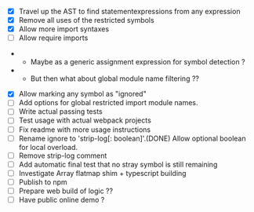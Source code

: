 - [X] Travel up the AST to find statementexpressions from any expression
- [X] Remove all uses of the restricted symbols
- [X] Allow more import syntaxes
- [ ] Allow require imports 
- - Maybe as a generic assignment expression for symbol detection ?
- - But then what about global module name filtering ??
- [X] Allow marking any symbol as "ignored"
- [ ] Add options for global restricted import module names.
- [ ] Write actual passing tests
- [ ] Test usage with actual webpack projects
- [ ] Fix readme with more usage instructions
- [ ] Rename ignore to 'strip-log[: boolean]'.(DONE) Allow optional boolean for local overload.
- [ ] Remove strip-log comment
- [ ] Add automatic final test that no stray symbol is still remaining
- [ ] Investigate Array flatmap shim + typescript building 
- [ ] Publish to npm
- [ ] Prepare web build of logic ??
- [ ] Have public online demo ?